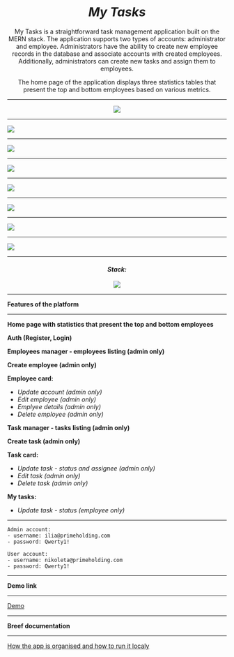 <h1 align="center"><i>My Tasks</i></h1>

<p align="center">My Tasks is a straightforward task management application built on the MERN stack. The application
  supports two types of accounts: administrator and employee. Administrators have the ability to create new employee
  records in the database and associate accounts with created employees. Additionally, administrators can create new
  tasks and assign them to employees.
</p>
<p align="center">The home page of the application displays three statistics tables that present the top and bottom
  employees based on various metrics.</p>

<hr />

<p align="center">
  <img src="./images/home.jpg" />
  <hr />
  <img src="./images/login.jpg" />
  <hr />
  <img src="./images/employees-manager.jpg" />
  <hr />
  <img src="./images/add-employee.jpg" />
  <hr />
  <img src="./images/create-account.jpg" />
  <hr />
  <img src="./images/aks-manager.jpg" />
  <hr />
  <img src="./images/add-task.jpg" />
  <hr />
  <img src="./images/my-tasks.jpg" />
  <hr />
<p>

<h4 align="center"><i>Stack: </i></h3>

  <div align="center">
    <img src="./images/stack.jpg" />
  </div>

  <hr />

**Features of the platform**

  <hr />

<b>Home page with statistics that present the top and bottom employees</b>

<b>Auth (Register, Login)</b>

<b>Employees manager - employees listing (admin only)</b>

<b>Create employee (admin only)</b>

<b>Employee card:</b>

- <i>Update account (admin only)</i>
- <i>Edit employee (admin only)</i>
- <i>Emplyee details (admin only)</i>
- <i>Delete employee (admin only)</i>

<b>Task manager - tasks listing (admin only)</b>

<b>Create task (admin only)</b>

<b>Task card:</b>

- <i>Update task - status and assignee (admin only)</i>
- <i>Edit task (admin only)</i>
- <i>Delete task (admin only)</i>

<b>My tasks:</b>

- <i>Update task - status (employee only)</i>

<hr />

    Admin account:
    - username: ilia@primeholding.com
    - password: Qwerty1!

    User account:
    - username: nikoleta@primeholding.com
    - password: Qwerty1!

<hr />

**Demo link**

<hr />

<div>
  <a href="https://my-tasks-2cbca.web.app/">Demo</a>
</div>

<hr />

**Breef documentation**

<hr />

<div>
  <a href="./breef documentation/My-Tasks-Ilia-Vatafov.pdf">How the app is organised and how to run it localy</a>
</div>
